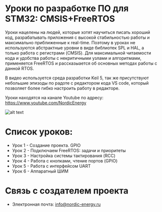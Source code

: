 # Уроки по разработке ПО для STM32: CMSIS+FreeRTOS
Уроки нацелены на людей, которые хотят научиться писать хороший код, разрабатывать приложения с высокой стабильностью работы и максимально приближенные к real-time. Поэтому в уроках не используются абстрактные уровни в виде библиотек SPL и HAL, а только работа с регистрами (CMSIS). Для максимальной читаемости кода и удобства работы с некритичными узлами и алгоритмами, применяется FreeRTOS и рассказыается об основных методах работы с данной RTOS. 

В видео используется среда разработки Keil 5, так же присутствуют небольшие эпизоды по радоте с редактором кода VS code, который позволяет более гибко настроить работу в редакторе.

Уроки находятся на канале Youtube по адресу: https://www.youtube.com/NordicEnergy

![alt text](https://github.com/Nordic-Energy/STM32-Lesson/blob/master/Docs/mainLogo.png)

# Список уроков:
* Урок 1 - Создание проекта. GPIO
* Урок 2 - Подключаем FreeRTOS: задачи и приоритеты
* Урок 3 - Настройка системы тактирования (RCC)
* Урок 4 - Работа с кнопками, чтение портов (GPIO)
* Урок 5 - Работа с интерфейсом UART
* Урок 6 - Аппаратный ШИМ

# Связь с создателем проекта
* Электронная почта: info@nordic-energy.ru




